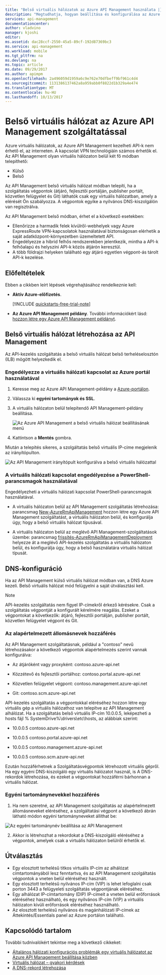 ```yaml
---
title: "Belső virtuális hálózatok az Azure API Management használata |} Microsoft Docs"
description: "Megtudhatja, hogyan beállítása és konfigurálása az Azure API Management belső virtuális hálózaton"
services: api-management
documentationcenter: 
author: vladvino
manager: kjoshi
editor: 
ms.assetid: dac28ccf-2550-45a5-89cf-192d87369bc3
ms.service: api-management
ms.workload: mobile
ms.tgt_pltfrm: na
ms.devlang: na
ms.topic: article
ms.date: 09/29/2017
ms.author: apimpm
ms.openlocfilehash: 2a496059d1959a6c9e762e70dfbeff9bf961c4d4
ms.sourcegitcommit: 1131386137462a8a959abb0f8822d1b329a4e474
ms.translationtype: MT
ms.contentlocale: hu-HU
ms.lasthandoff: 10/13/2017
---
```

# <a name="using-azure-api-management-service-with-an-internal-virtual-network"></a>Belső virtuális hálózat az Azure API Management szolgáltatással
Azure virtuális hálózatok, az Azure API Management kezelheti API-k nem érhető el, az interneten. A kapcsolat VPN technológiáin számos érhetők el. Az API Management olyan virtuális hálózaton belül két fő módban telepíthető:
* Külső
* Belső


Az API Management belső virtuális hálózat módban telepíti, ha a szolgáltatás végpontok (átjáró, fejlesztői portálján, publisher portált, közvetlen felügyelet és Git) láthatók csak egy virtuális hálózatban, amely a elérését Ön szabályozza. A végpontok egyike a nyilvános DNS-kiszolgálón van regisztrálva.

Az API Management belső módban, érhet el a következő esetekben:
* Ellenőrizze a harmadik felek kívülről-webhelyek vagy Azure ExpressRoute VPN-kapcsolatok használatával biztonságosan elérhetik a saját adatközpont-környezetben üzemeltetett API.
* Engedélyezze a hibrid felhős rendszerekben jelentkezik, mintha a API-k felhőalapú és helyszíni API-k közös átjárón keresztül.
* A több földrajzi helyeken található egy átjáró egyetlen végpont-ás tárolt API-k kezelése. 


## <a name="prerequisites"></a>Előfeltételek

Ebben a cikkben leírt lépések végrehajtásához rendelkeznie kell:

+ **Aktív Azure-előfizetés**.

    [!INCLUDE [quickstarts-free-trial-note](../../includes/quickstarts-free-trial-note.md)]

+ **Az Azure API Management példány**. További információkért lásd: [hozzon létre egy Azure API Management példányt](get-started-create-service-instance.md).

## <a name="enable-vpn"></a>Belső virtuális hálózat létrehozása az API Management
Az API-kezelés szolgáltatás a belső virtuális hálózat belső terheléselosztón (ILB) mögött helyezkedik el.

### <a name="enable-a-virtual-network-connection-using-the-azure-portal"></a>Engedélyezze a virtuális hálózati kapcsolat az Azure portál használatával

1. Keresse meg az Azure API Management-példány a [Azure-portálon](https://portal.azure.com/).
2. Válassza ki **egyéni tartományok és SSL**.
3. A virtuális hálózaton belül telepítendő API Management-példány beállítása.

    ![Az Azure API Management a belső virtuális hálózat beállításának menü][api-management-using-internal-vnet-menu]

4. Kattintson a **Mentés** gombra.

Miután a telepítés sikeres, a szolgáltatás belső virtuális IP-címe megjelenik az irányítópulton.

![Az API Management irányítópult konfigurálva a belső virtuális hálózattal][api-management-internal-vnet-dashboard]

### <a name="enable-a-virtual-network-connection-by-using-powershell-cmdlets"></a>A virtuális hálózati kapcsolat engedélyezése a PowerShell-parancsmagok használatával
Engedélyezheti a virtuális hálózati kapcsolat PowerShell-parancsmagok használatával.

* A virtuális hálózaton belül az API Management szolgáltatás létrehozása: parancsmag [New-AzureRmApiManagement](/powershell/module/azurerm.apimanagement/new-azurermapimanagement) hozzon létre egy Azure API Management szolgáltatást, a virtuális hálózaton belül, és konfigurálja úgy, hogy a belső virtuális hálózat típusával.

* A virtuális hálózaton belül az meglévő API Management-szolgáltatások üzembe: parancsmag [frissítés-AzureRmApiManagementDeployment](/powershell/module/azurerm.apimanagement/update-azurermapimanagementdeployment) helyezze át a meglévő API-kezelés szolgáltatás a virtuális hálózaton belül, és konfigurálja úgy, hogy a belső használatára virtuális hálózat típusát.

## <a name="apim-dns-configuration"></a>DNS-konfiguráció
Ha az API Management külső virtuális hálózat módban van, a DNS Azure kezeli. Belső virtuális hálózat mód felügyelni a saját útválasztási kell.

> [!NOTE]
> API-kezelés szolgáltatás nem figyel IP-címekről érkező kérésekre. Csak a szolgáltatás végpontját a konfigurált kérelmére reagálás. Ezeket a végpontokat a következők: átjáró, fejlesztői portálján, publisher portált, közvetlen felügyelet végpont és Git.

### <a name="access-on-default-host-names"></a>Az alapértelmezett állomásnevek hozzáférés
Az API Management szolgáltatásnak, például a "contoso" nevű létrehozásakor a következő végpontok alapértelmezés szerint vannak konfigurálva:

   * Az átjáróként vagy proxyként: contoso.azure-api.net

   * Közzétevő és fejlesztői portálhoz: contoso.portal.azure-api.net

   * Közvetlen felügyelet végpont: contoso.management.azure-api.net

   * Git: contoso.scm.azure-api.net

API-kezelés szolgáltatás a végpontokkal eléréséhez hozzon létre egy virtuális gép a virtuális hálózathoz van telepítve az API Management alhálózat. Ha a szolgáltatás belső virtuális IP-cím 10.0.0.5, leképezheti a hosts fájl % SystemDrive%\drivers\etc\hosts, az alábbiak szerint:

   * 10.0.0.5 contoso.azure-api.net

   * 10.0.0.5 contoso.portal.azure-api.net

   * 10.0.0.5 contoso.management.azure-api.net

   * 10.0.0.5 contoso.scm.azure-api.net

Ezután hozzáférhetnek a Szolgáltatásvégpontok létrehozott virtuális gépről. Ha egy egyéni DNS-kiszolgáló egy virtuális hálózatot használ, is A DNS-rekordok létrehozása, és ezeket a végpontokat hozzáférni bárhonnan a virtuális hálózat. 

### <a name="access-on-custom-domain-names"></a>Egyéni tartománynevekkel hozzáférés

   1. Ha nem szeretné, az API Management szolgáltatás az alapértelmezett állomásneveket eléréséhez, a szolgáltatási végpont a következő ábrán látható módon egyéni tartományneveket állíthat be: 

   ![Az egyéni tartománynév beállítása az API Management][api-management-custom-domain-name]

   2. Akkor is létrehozhat a rekordokat a DNS-kiszolgáló eléréséhez a végpontok, amelyek csak a virtuális hálózaton belülről érhetők el.

## <a name="routing"></a> Útválasztás
+ Egy elosztott terhelésű titkos virtuális IP-cím az alhálózat címtartományából lesz fenntartva, és az API Management szolgáltatás végpontok a vneten belül eléréséhez használt.
+ Egy elosztott terhelésű nyilvános IP-cím (VIP) is lehet lefoglalni csak porton 3443 a felügyeleti szolgáltatás végpontjának eléréséhez.
+ Egy alhálózat IP-címtartomány (DIP) IP-címeit a vneten belül erőforrások eléréséhez használható, és egy nyilvános IP-cím (VIP) a virtuális hálózaton kívüli erőforrások eléréséhez használható.
+ Az elosztott terhelésű nyilvános és magánhálózati IP-címek az Áttekintés/Essentials panel az Azure portálon található.

## <a name="related-content"></a>Kapcsolódó tartalom
További tudnivalókért tekintse meg a következő cikkeket:
* [Általános hálózati konfigurációs problémák egy virtuális hálózatot az Azure API Management beállítása közben][Common network configuration problems]
* [Virtuális hálózat – gyakori kérdések](../virtual-network/virtual-networks-faq.md)
* [A DNS-rekord létrehozása](https://msdn.microsoft.com/en-us/library/bb727018.aspx)

[api-management-using-internal-vnet-menu]: ./media/api-management-using-with-internal-vnet/api-management-internal-vnet-menu.png
[api-management-internal-vnet-dashboard]: ./media/api-management-using-with-internal-vnet/api-management-internal-vnet-dashboard.png
[api-management-custom-domain-name]: ./media/api-management-using-with-internal-vnet/api-management-custom-domain-name.png


[Create API Management service]: api-management-get-started.md#create-service-instance
[Common network configuration problems]: api-management-using-with-vnet.md#network-configuration-issues

